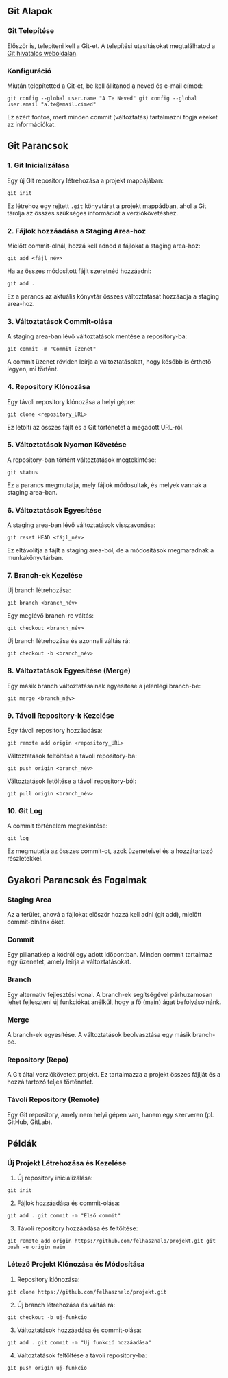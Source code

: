 ## Git Alapok

### Git Telepítése

Először is, telepíteni kell a Git-et. A telepítési utasításokat megtalálhatod a [Git hivatalos weboldalán](https://git-scm.com/).

### Konfiguráció

Miután telepítetted a Git-et, be kell állítanod a neved és e-mail címed:

```shell
git config --global user.name "A Te Neved" git config --global user.email "a.te@email.cimed"
```
Ez azért fontos, mert minden commit (változtatás) tartalmazni fogja ezeket az információkat.
## Git Parancsok

### 1. Git Inicializálása

Egy új Git repository létrehozása a projekt mappájában:

```shell
git init
```


Ez létrehoz egy rejtett `.git` könyvtárat a projekt mappádban, ahol a Git tárolja az összes szükséges információt a verziókövetéshez.

### 2. Fájlok hozzáadása a Staging Area-hoz

Mielőtt commit-olnál, hozzá kell adnod a fájlokat a staging area-hoz:
```shell
git add <fájl_név>
```

Ha az összes módosított fájlt szeretnéd hozzáadni:
```shell
git add .
```
Ez a parancs az aktuális könyvtár összes változtatását hozzáadja a staging area-hoz.

### 3. Változtatások Commit-olása

A staging area-ban lévő változtatások mentése a repository-ba:
```shell
git commit -m "Commit üzenet"
```
A commit üzenet röviden leírja a változtatásokat, hogy később is érthető legyen, mi történt.

### 4. Repository Klónozása

Egy távoli repository klónozása a helyi gépre:
```shell
git clone <repository_URL>
```
Ez letölti az összes fájlt és a Git történetet a megadott URL-ről.
### 5. Változtatások Nyomon Követése

A repository-ban történt változtatások megtekintése:
```shell
git status
```
Ez a parancs megmutatja, mely fájlok módosultak, és melyek vannak a staging area-ban.
### 6. Változtatások Egyesítése

A staging area-ban lévő változtatások visszavonása:
```shell
git reset HEAD <fájl_név>
```
Ez eltávolítja a fájlt a staging area-ból, de a módosítások megmaradnak a munkakönyvtárban.
### 7. Branch-ek Kezelése

Új branch létrehozása:
```shell
git branch <branch_név>
```

Egy meglévő branch-re váltás:
```shell
git checkout <branch_név>
```

Új branch létrehozása és azonnali váltás rá:
```shell
git checkout -b <branch_név>
```
### 8. Változtatások Egyesítése (Merge)

Egy másik branch változtatásainak egyesítése a jelenlegi branch-be:
```shell
git merge <branch_név>
```
### 9. Távoli Repository-k Kezelése

Egy távoli repository hozzáadása:
```shell
git remote add origin <repository_URL>
```

Változtatások feltöltése a távoli repository-ba:
```shell
git push origin <branch_név>
```

Változtatások letöltése a távoli repository-ból:
```shell
git pull origin <branch_név>
```

### 10. Git Log

A commit történelem megtekintése:
```shell
git log
```
Ez megmutatja az összes commit-ot, azok üzeneteivel és a hozzátartozó részletekkel.
## Gyakori Parancsok és Fogalmak
### Staging Area
Az a terület, ahová a fájlokat először hozzá kell adni (git add), mielőtt commit-olnánk őket.
### Commit
Egy pillanatkép a kódról egy adott időpontban. Minden commit tartalmaz egy üzenetet, amely leírja a változtatásokat.
### Branch
Egy alternatív fejlesztési vonal. A branch-ek segítségével párhuzamosan lehet fejleszteni új funkciókat anélkül, hogy a fő (main) ágat befolyásolnánk.
### Merge
A branch-ek egyesítése. A változtatások beolvasztása egy másik branch-be.
### Repository (Repo)
A Git által verziókövetett projekt. Ez tartalmazza a projekt összes fájlját és a hozzá tartozó teljes történetet.
### Távoli Repository (Remote)
Egy Git repository, amely nem helyi gépen van, hanem egy szerveren (pl. GitHub, GitLab).
## Példák

### Új Projekt Létrehozása és Kezelése

1. Új repository inicializálása:
```shell
git init
```
2. Fájlok hozzáadása és commit-olása:
```shell
git add . git commit -m "Első commit"
```

3. Távoli repository hozzáadása és feltöltése:
```shell
git remote add origin https://github.com/felhasznalo/projekt.git git push -u origin main
```
### Létező Projekt Klónozása és Módosítása

1. Repository klónozása:
```shell
git clone https://github.com/felhasznalo/projekt.git
```

2. Új branch létrehozása és váltás rá:
```shell
git checkout -b uj-funkcio
```
 
 3. Változtatások hozzáadása és commit-olása:
```shell
git add . git commit -m "Új funkció hozzáadása"
```

 4. Változtatások feltöltése a távoli repository-ba:
```shell
git push origin uj-funkcio
```
